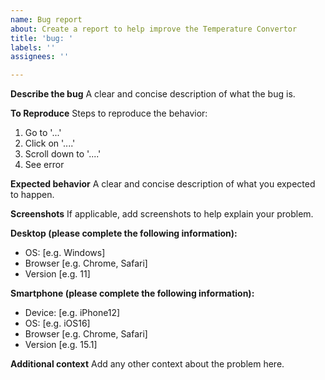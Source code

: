 ```yaml
---
name: Bug report
about: Create a report to help improve the Temperature Convertor
title: 'bug: '
labels: ''
assignees: ''

---
```


**Describe the bug**
A clear and concise description of what the bug is.

**To Reproduce**
Steps to reproduce the behavior:
1. Go to '...'
2. Click on '....'
3. Scroll down to '....'
4. See error

**Expected behavior**
A clear and concise description of what you expected to happen.

**Screenshots**
If applicable, add screenshots to help explain your problem.

**Desktop (please complete the following information):**
 - OS: [e.g. Windows]
 - Browser [e.g. Chrome, Safari]
 - Version [e.g. 11]

**Smartphone (please complete the following information):**
 - Device: [e.g. iPhone12]
 - OS: [e.g. iOS16]
 - Browser [e.g. Chrome, Safari]
 - Version [e.g. 15.1]

**Additional context**
Add any other context about the problem here.
